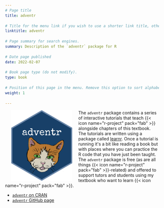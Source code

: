 ```yaml
---
# Page title
title: adventr

# Title for the menu link if you wish to use a shorter link title, otherwise remove this option.
linktitle: adventr

# Page summary for search engines.
summary: Description of the `adventr` package for R

# Date page published
date: 2022-02-07

# Book page type (do not modify).
type: book

# Position of this page in the menu. Remove this option to sort alphabetically.
weight: 1

---
```


<div><img src="adventr_hex.png" style="float: left; padding: 0px 20px" width="200"></div>

The `adventr` package contains a series of interactive tutorials that teach {{< icon name="r-project" pack="fab" >}} alongside chapters of this textbook. The tutorials are written using a package called [learnr](https://rstudio.github.io/learnr/). Once a tutorial is running it's a bit like reading a book but with places where you can practice the R code that you have just been taught. The `adventr` package is free (as are all things {{< icon name="r-project" pack="fab" >}}-related) and offered to support tutors and students using my textbook who want to learn {{< icon name="r-project" pack="fab" >}}.

* [`adventr` on CRAN](https://cran.r-project.org/web/packages/adventr/index.html)
* [`adventr` GitHub page](https://github.com/profandyfield/adventr)

